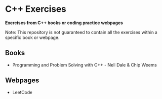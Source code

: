 # C++ Exercises
**Exercises from C++ books or coding practice webpages**

Note: This repository is not guaranteed to contain all the exercises within a specific book or webpage.
## Books
- Programming and Problem Solving with C++ - Nell Dale & Chip Weems
## Webpages
- LeetCode
